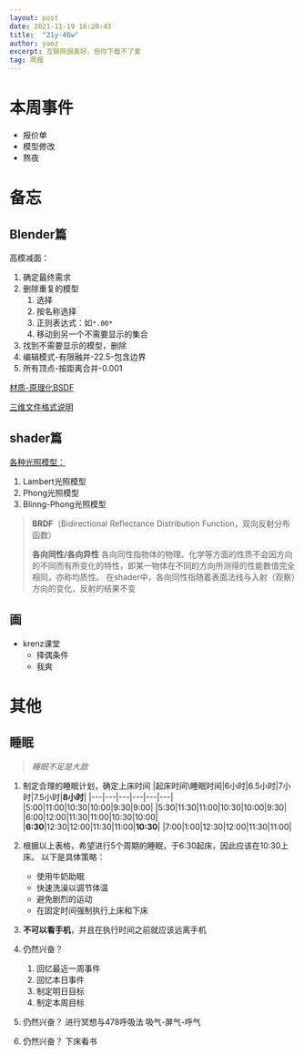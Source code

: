 ```yaml
---
layout: post
date: 2021-11-19 16:20:43
title:  "21y-46w"
author: yaoz
excerpt: 互联网很美好，但你下载不了爱
tag: 周报
---
```


# 本周事件

- 报价单
- 模型修改
- 熬夜

# 备忘

## Blender篇

高模减面：

1.  确定最终需求
2.  删除重复的模型
    1.  选择
    2.  按名称选择
    3.  正则表达式：如`*.00*`
    4.  移动到另一个不需要显示的集合
3.  找到不需要显示的模型，删除
4.  编辑模式-有限融并-22.5-包含边界
5.  所有顶点-按距离合并-0.001

[材质-原理化BSDF](https://docs.blender.org/manual/zh-hans/dev/render/shader_nodes/shader/principled.html)

[三维文件格式说明](https://www.bgteach.com/article/132)

## shader篇

[各种光照模型：](https://www.cnblogs.com/cxrs/category/446348.html)

1.  Lambert光照模型
2.  Phong光照模型
3.  Blinng-Phong光照模型

> **BRDF**（Bidirectional Reflectance Distribution Function，双向反射分布函数）
> 
> **各向同性/各向异性**
> 各向同性指物体的物理、化学等方面的性质不会因方向的不同而有所变化的特性，即某一物体在不同的方向所测得的性能数值完全相同，亦称均质性。
> 在shader中，各向同性指随着表面法线与入射（观察）方向的变化，反射的结果不变

## 画

- krenz课堂
  - 择偶条件
  - 我爽

# 其他

## 睡眠

> *睡眠不足是大敌*

1.  制定合理的睡眠计划，确定上床时间
    |起床时间\\睡眠时间|6小时|6.5小时|7小时|7.5小时|**8小时**|
    |---|---|---|---|---|---|
    |5:00|11:00|10:30|10:00|9:30|9:00|
    |5:30|11:30|11:00|10:30|10:00|9:30|
    |6:00|12:00|11:30|11:00|10:30|10:00|
    |**6:30**|12:30|12:00|11:30|11:00|**10:30**|
    |7:00|1:00|12:30|12:00|11:30|11:00|

2.  根据以上表格，希望进行5个周期的睡眠，于6:30起床，因此应该在10:30上床。
    以下是具体策略：
    - 使用牛奶助眠
    - 快速洗澡以调节体温
    - 避免剧烈的运动
    - 在固定时间强制执行上床和下床
3.  **不可以看手机**，并且在执行时间之前就应该远离手机
4.  仍然兴奋？
    1.  回忆最近一周事件
    2.  回忆本日事件
    3.  制定明日目标
    4.  制定本周目标
5.  仍然兴奋？
    进行冥想与478呼吸法
    吸气-屏气-呼气
6.  仍然兴奋？
    下床看书
